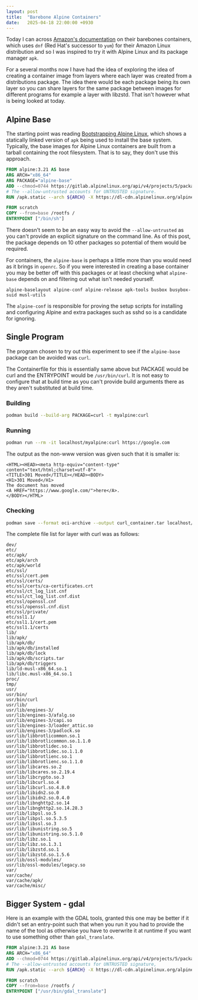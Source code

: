 ```yaml
---
layout: post
title:  "Barebone Alpine Containers"
date:   2025-04-18 22:00:00 +0930
---
```


Today I can across [Amazon's documentation][0] on their barebones containers,
which uses `dnf` (Red Hat's successor to `yum`) for their Amazon Linux
distribution and so I was inspired  to try it with Alpine Linux and its package
manager `apk`.

For a several months now I have had the idea of exploring the idea of creating
a container image from layers where each layer was created from a distributions
package. The idea there would be each package being its own layer so you can
share layers for the same package between images for different programs for
example a layer with libzstd. That isn't however what is being looked at today.

Alpine Base
-----------
The starting point was reading [Bootstrapping Alpine Linux][1], which shows
a statically linked version of `apk` being used to install the base system.
Typically, the base images for Alpine Linux containers are built from a tarball
containing the root filesystem. That is to say, they don't use this approach.

```Dockerfile
FROM alpine:3.21 AS base
ARG ARCH="x86_64"
ARG PACKAGE="alpine-base"
ADD --chmod=0744 https://gitlab.alpinelinux.org/api/v4/projects/5/packages/generic/v2.14.6/x86_64/apk.static /apk.static
# The --allow-untrusted accounts for UNTRUSTED signature.
RUN /apk.static --arch ${ARCH} -X https://dl-cdn.alpinelinux.org/alpine/latest-stable/main/ --root /rootfs --initdb --no-cache --allow-untrusted add ${PACKAGE}

FROM scratch
COPY --from=base /rootfs /
ENTRYPOINT ["/bin/sh"] 
```

There doesn't seem to be an easy way to avoid the `--allow-untrusted` as you
can't provide an explicit signature on the command line. As of this post, the
package depends on 10 other packages so potential of them would be required.

For containers, the `alpine-base` is perhaps a little more than you would need
as it brings in `openrc`. So if you were interested in creating a base container
you may be better off with this packages or at least checking what `alpine-base`
depends on and filtering out what isn't needed yourself.

`alpine-baselayout alpine-conf alpine-release apk-tools busbox busybox-suid musl-utils`

The `alpine-conf` is responsible for proving the setup scripts for installing
and configuring Alpine and extra packages such as sshd so is a candidate for
ignoring.

Single Program
--------------
The program chosen to try out this experiment to see if the `alpine-base` package
can be avoided was `curl`.

The Containerfile for this is essentially same above but PACKAGE would be curl
and the ENTRYPOINT would be `/usr/bin/curl`. It is not easy to configure that at
build time as you can't provide build arguments there as they aren't substituted
at build time.

### Building
```sh
podman build --build-arg PACKAGE=curl -t myalpine:curl
```

### Running
```sh
podman run --rm -it localhost/myalpine:curl https://google.com
```

The output as the non-www version was given such that it is smaller is:
```
<HTML><HEAD><meta http-equiv="content-type" content="text/html;charset=utf-8">
<TITLE>301 Moved</TITLE></HEAD><BODY>
<H1>301 Moved</H1>
The document has moved
<A HREF="https://www.google.com/">here</A>.
</BODY></HTML>
```

### Checking
```sh
podman save --format oci-archive --output curl_container.tar localhost/myalpine:curl
```

The complete file list for layer with curl was as follows:
```
dev/
etc/
etc/apk/
etc/apk/arch
etc/apk/world
etc/ssl/
etc/ssl/cert.pem
etc/ssl/certs/
etc/ssl/certs/ca-certificates.crt
etc/ssl/ct_log_list.cnf
etc/ssl/ct_log_list.cnf.dist
etc/ssl/openssl.cnf
etc/ssl/openssl.cnf.dist
etc/ssl/private/
etc/ssl1.1/
etc/ssl1.1/cert.pem
etc/ssl1.1/certs
lib/
lib/apk/
lib/apk/db/
lib/apk/db/installed
lib/apk/db/lock
lib/apk/db/scripts.tar
lib/apk/db/triggers
lib/ld-musl-x86_64.so.1
lib/libc.musl-x86_64.so.1
proc/
tmp/
usr/
usr/bin/
usr/bin/curl
usr/lib/
usr/lib/engines-3/
usr/lib/engines-3/afalg.so
usr/lib/engines-3/capi.so
usr/lib/engines-3/loader_attic.so
usr/lib/engines-3/padlock.so
usr/lib/libbrotlicommon.so.1
usr/lib/libbrotlicommon.so.1.1.0
usr/lib/libbrotlidec.so.1
usr/lib/libbrotlidec.so.1.1.0
usr/lib/libbrotlienc.so.1
usr/lib/libbrotlienc.so.1.1.0
usr/lib/libcares.so.2
usr/lib/libcares.so.2.19.4
usr/lib/libcrypto.so.3
usr/lib/libcurl.so.4
usr/lib/libcurl.so.4.8.0
usr/lib/libidn2.so.0
usr/lib/libidn2.so.0.4.0
usr/lib/libnghttp2.so.14
usr/lib/libnghttp2.so.14.28.3
usr/lib/libpsl.so.5
usr/lib/libpsl.so.5.3.5
usr/lib/libssl.so.3
usr/lib/libunistring.so.5
usr/lib/libunistring.so.5.1.0
usr/lib/libz.so.1
usr/lib/libz.so.1.3.1
usr/lib/libzstd.so.1
usr/lib/libzstd.so.1.5.6
usr/lib/ossl-modules/
usr/lib/ossl-modules/legacy.so
var/
var/cache/
var/cache/apk/
var/cache/misc/
```

Bigger System - gdal
--------------------
Here is an example with the GDAL tools, granted this one may be better if
it didn't set an entry-point such that when you run it you had to provide the
name of the tool as otherwise you have to overwrite it at runtime if you want
to use something other than `gdal_translate`.

```Dockerfile
FROM alpine:3.21 AS base
ARG ARCH="x86_64"
ADD --chmod=0744 https://gitlab.alpinelinux.org/api/v4/projects/5/packages/generic/v2.14.6/x86_64/apk.static /apk.static
# The --allow-untrusted accounts for UNTRUSTED signature,
RUN /apk.static --arch ${ARCH} -X https://dl-cdn.alpinelinux.org/alpine/edge/main/ -X https://dl-cdn.alpinelinux.org/alpine/edge/community/ --root /rootfs --initdb --no-cache --allow-untrusted add gdal-tools

FROM scratch
COPY --from=base /rootfs /
ENTRYPOINT ["/usr/bin/gdal_translate"]
```

[0]: https://docs.aws.amazon.com/linux/al2023/ug/barebones-containers.html
[1]: https://wiki.alpinelinux.org/wiki/Bootstrapping_Alpine_Linux
